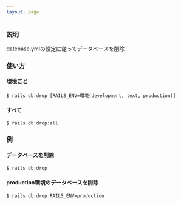 ```yaml
---
layout: page
---
```


### 説明

datebase.ymlの設定に従ってデータベースを削除

### 使い方

#### 環境ごと

    $ rails db:drop [RAILS_ENV=環境(development, text, production)]

#### すべて

    $ rails db:drop:all

### 例

#### データベースを削除

    $ rails db:drop

#### production環境のデータベースを削除

    $ rails db:drop RAILS_ENV=production
